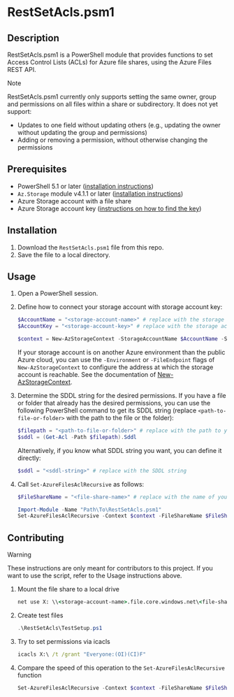# RestSetAcls.psm1

## Description

RestSetAcls.psm1 is a PowerShell module that provides functions to set Access Control Lists (ACLs) for Azure file shares, using the Azure Files REST API.

> [!NOTE]  
> RestSetAcls.psm1 currently only supports setting the same owner, group and permissions on all files within a share or subdirectory.
> It does not yet support:
>
> - Updates to one field without updating others (e.g., updating the owner without updating the group and permissions)
> - Adding or removing a permission, without otherwise changing the permissions

## Prerequisites

- PowerShell 5.1 or later ([installation instructions](https://learn.microsoft.com/en-us/powershell/scripting/install/installing-powershell))
- `Az.Storage` module v4.1.1 or later ([installation instructions](https://learn.microsoft.com/en-us/powershell/azure/install-azure-powershell))
- Azure Storage account with a file share
- Azure Storage account key ([instructions on how to find the key](https://learn.microsoft.com/en-us/azure/storage/common/storage-account-keys-manage?tabs=azure-portal#view-account-access-keys))

## Installation

1. Download the `RestSetAcls.psm1` file from this repo.
2. Save the file to a local directory.

## Usage

1. Open a PowerShell session.
1. Define how to connect your storage account with storage account key:

   ```powershell
   $AccountName = "<storage-account-name>" # replace with the storage account name
   $AccountKey = "<storage-account-key>" # replace with the storage account key

   $context = New-AzStorageContext -StorageAccountName $AccountName -StorageAccountKey $AccountKey
   ```

   If your storage account is on another Azure environment than the public Azure cloud, you can use the `-Environment` or `-FileEndpoint` flags of `New-AzStorageContext` to configure the address at which the storage account is reachable. See the documentation of [New-AzStorageContext](https://learn.microsoft.com/en-us/powershell/module/az.storage/new-azstoragecontext).
   
1. Determine the SDDL string for the desired permissions. If you have a file or folder that already has the desired permissions, you can use the following PowerShell command to get its SDDL string (replace `<path-to-file-or-folder>` with the path to the file or the folder):

   ```powershell
   $filepath = "<path-to-file-or-folder>" # replace with the path to your file or folder
   $sddl = (Get-Acl -Path $filepath).Sddl
   ```

   Alternatively, if you know what SDDL string you want, you can define it directly:

   ```powershell
   $sddl = "<sddl-string>" # replace with the SDDL string
   ```
   
1. Call `Set-AzureFilesAclRecursive` as follows:

   ```powershell
   $FileShareName = "<file-share-name>" # replace with the name of your file share
   
   Import-Module -Name "Path\To\RestSetAcls.psm1"
   Set-AzureFilesAclRecursive -Context $context -FileShareName $FileShareName -FilePath "/" -SddlPermission $sddl
   ```

## Contributing

> [!WARNING]
> These instructions are only meant for contributors to this project.
> If you want to use the script, refer to the Usage instructions above.

1. Mount the file share to a local drive

   ```cmd
   net use X: \\<storage-account-name>.file.core.windows.net\<file-share-name> /u:<storage-account-name> <storage-account-key>
   ```

2. Create test files

    ```powershell
    .\RestSetAcls\TestSetup.ps1
    ```

3. Try to set permissions via icacls

    ```cmd
    icacls X:\ /t /grant "Everyone:(OI)(CI)F"
    ```

4. Compare the speed of this operation to the `Set-AzureFilesAclRecursive` function

    ```powershell
    Set-AzureFilesAclRecursive -Context $context -FileShareName $FileShareName -FilePath "/" -SddlPermission $sddl
    ```
